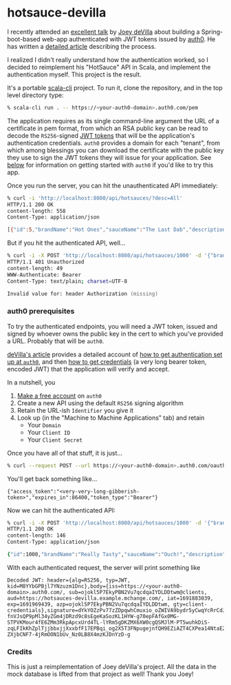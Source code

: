 # hotsauce-devilla

I recently attended an [excellent talk](https://www.meetup.com/tampa-jug/events/295033023/)
by [Joey deVilla](https://www.globalnerdy.com/) 
about building a Spring-boot-based web-app authenticated with JWT tokens issued by [auth0](https://auth0.com/).
He has written a [detailed article](https://auth0.com/blog/build-and-secure-an-api-with-spring-boot/) describing the process.

I realized I didn't really understand how the authentication worked, so I decided
to reimplement his "HotSauce" API in Scala, and implement the authentication myself.
This project is the result.

It's a portable [scala-cli](https://scala-cli.virtuslab.org/) project.
To run it, clone the repository, and in the top level directory type:

```zsh
% scala-cli run . -- https://<your-auth0-domain>.auth0.com/pem
```

The application requires as its single command-line argument
the URL of a certificate in pem format, from which an RSA public
key can be read to decode the `RS256`-signed [JWT tokens](https://jwt.io/)
that will be the application's authentication credentials.
`auth0` provides a domain for each "tenant", from which among blessings
you can download the certificate with the public key they use to
sign the JWT tokens they will issue for your application. See [below](#auth0-prerequisites)
for information on getting started with `auth0` if you'd like to try this app.

Once you run the server, you can hit the unauthenticated
API immediately:

```zsh
% curl -i 'http://localhost:8080/api/hotsauces/?desc=All'
HTTP/1.1 200 OK
content-length: 558
Content-Type: application/json

[{"id":5,"brandName":"Hot Ones","sauceName":"The Last Dab","description":"More than simple mouth burn, Pepper X singes your soul. Starting with a pleasant burn in the mouth, the heat passes quickly, lulling you into a false confidence. You take another bite, enjoying the mustard and spice flavours. This would be great on jerk chicken, or Indian food! But then, WHAM! All of a sudden your skin goes cold and your stomach goes hot, and you realize the power of X.","url":"https://www.saucemania.com.au/hot-ones-the-last-dab-hot-sauce-148ml/","heat":1000000}]
```

But if you hit the authenticated API, well...

```zsh
% curl -i -X POST 'http://localhost:8080/api/hotsauces/1000' -d '{"brandName":"Really Tasty","sauceName":"Ouch!","description":"This one will hurt your mouth.","url":"https://dev.null/","heat":9000000}' 
HTTP/1.1 401 Unauthorized
content-length: 49
WWW-Authenticate: Bearer
Content-Type: text/plain; charset=UTF-8

Invalid value for: header Authorization (missing)
```

### auth0 prerequisites

To try the authenticated endpoints, you will need a JWT token, issued and signed by
whoever owns the public key in the cert to which you've provided a URL.
Probably that will be `auth0`.

[deVilla's article](https://auth0.com/blog/build-and-secure-an-api-with-spring-boot/) provides a detailed account of 
[how to get authentication set up at `auth0`](https://auth0.com/blog/build-and-secure-an-api-with-spring-boot/#Setting-Up-API-Authentication-on-the-Auth0-Side),
and then [how to get credentials](https://auth0.com/blog/build-and-secure-an-api-with-spring-boot/#Trying-Out-the-Secured-API) 
(a very long bearer token, encoded JWT) that the application will verify and accept.

In a nutshell, you 

1. [Make a free account](https://auth0.com/signup) on `auth0`
2. Create a new API using the default `RS256` signing algorithm
3. Retain the URL-ish `Identifier` you give it
4. Look up (in the "Machine to Machine Applications" tab) and retain
   - Your `Domain`
   - Your `Client ID`
   - Your `Client Secret`

Once you have all of that stuff, it is just...

```zsh
% curl --request POST --url https://<your-auth0-domain>.auth0.com/oauth/token --header 'content-type: application/json' --data '{"client_id": "<your-client-id>","client_secret": "<your-client-secret>","audience": "<your-URL-ish-identifier>","grant_type": "client_credentials"}'
```

You'll get back something like...

```
{"access_token":"<very-very-long-gibberish-token>","expires_in":86400,"token_type":"Bearer"}
```

Now we can hit the authenticated API:

```zsh
% curl -i -X POST 'http://localhost:8080/api/hotsauces/1000' -d '{"brandName":"Really Tasty","sauceName":"Ouch!","description":"This one will hurt your mouth.","url":"https://dev.null/","heat":9000000}' -H "authorization: Bearer <very-very-long-gibberish-token>"
HTTP/1.1 200 OK
content-length: 146
Content-Type: application/json

{"id":1000,"brandName":"Really Tasty","sauceName":"Ouch!","description":"This one will hurt your mouth.","url":"https://dev.null/","heat":9000000}
```

With each authenticated request, the server will print something like
```
Decoded JWT: header={alg=RS256, typ=JWT, kid=M8YYbGPBjl7YNzuzm1Dnc},body={iss=https://<your-auth0-domain>.auth0.com/, sub=ojokl5P7EkyPBN2Vu7qcdqaIYDLDDtwm@clients, aud=https://hotsauces-devilla.example.mchange.com/, iat=1691883039, exp=1691969439, azp=ojokl5P7EkyPBN2Vu7qcdqaIYDLDDtwm, gty=client-credentials},signature=dYkYOZzPv77zZDpqwhCmuxio_oZWIVA9bydr5yCwqYcRrCdJRZW_bNzgHufI4LLM-fnVJsQP9pMl34yZGm4jDRzd9c8sEgeKaSozKL1HYW-g70epFAfGx0MG-STPVKMour4fE6ZMm3RkpApcxUrd4TL-lYRm5gDKZMX6XW0cgQSMJlM-PT5wuhkDiS-zqLFIkKhZplTjjbbxjjXxxbfF17EPBqi_og2X5T3FNpugejnfQH9EZiAZT4CXPea14NtaE2c3aZY0ivQPYn2bkoaV5WWwjGECsYP_e_HkA1rI994xv-ZXjbCNF7-4jRmOON1bUv_Nz0LB8X4mzKJDnYzD-g
```

### Credits

This is just a reimplementation of Joey deVilla's project.
All the data in the mock database is lifted from that project as well!
Thank you Joey!